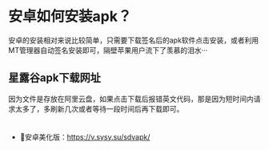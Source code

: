 # 安卓如何安装apk？

安卓的安装相对来说比较简单，只需要下载签名后的apk软件点击安装，或者利用MT管理器自动签名安装即可，隔壁苹果用户流下了羡慕的泪水···

## 星露谷apk下载网址

因为文件是存放在阿里云盘，如果点击下载后报错英文代码，那是因为短时间内请求太多了，多刷新几次或者等待一段时间后再下载即可。

<div class="tip custom-block" style="padding-top: 8px">

- :cherry_blossom:安卓美化版：https://v.sysy.su/sdvapk/

</div>
